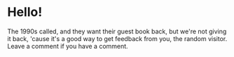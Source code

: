 # Hello! #

The 1990s called, and they want their guest book back, but we're not giving it back, 'cause it's a good way to get feedback from you, the random visitor.
Leave a comment if you have a comment.